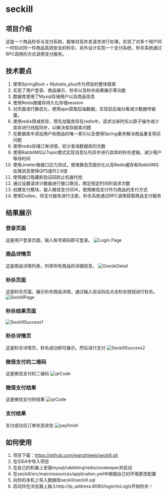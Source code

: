 # seckill

## 项目介绍
这是一个商品秒杀与支付系统，能够对高并发请求进行处理，实现了对多个用户同一时刻对同一件商品高效安全的秒杀，另外设计实现一个支付系统，秒杀系统通过RPC调用的方式调用支付服务。

## 技术要点
1. 使用SpringBoot + Mybatis_plus作为项目的整体框架
2. 实现了用户登录、商品展示、秒杀以及秒杀结果展示等功能
3. 数据库使用了Mysql存储用户以及商品信息
4. 使用Redis做缓存持久化存储session
5. 对页面进行静态化，使用ajax获取后端数据，实现前后端分离减少数据传输量。
6. 使用redis预减库存，预先加载库存在redis中，请求过来时先以原子操作减少库存进行线程同步，以解决库存超卖问题
7. 在数据库中添加用户和商品的唯一索引以及使用Spring事务解决商品重复购买问题
8. 使用redis存储订单详情，较少查询数据库的次数
9. 使用RabbitMQ以Topic模式实现消息队列异步进行具体的秒杀逻辑，减少用户等待时间
10. 使用Jmeter做接口压力测试，使用静态页面优化以及Redis缓存和RabbitMQ处理消息使得QPS提升2.6倍
11. 使用接口隐藏和验证码防止机器代抢
12. 通过设置请求计数器进行接口限流，限定规定时间的请求次数
13. 创建支付模块，接入微信支付SDK，使用微信支付作为商品的支付方式
14. 使用Dubbo，将支付服务进行注册，秒杀系统通过RPC调用获取商品支付服务

## 结果展示
### 登录页面
这是用户登录页面，输入账号密码即可登录。
![Login Page](./imgs/login.png)
### 商品详情页
这是商品详情列表，列举所有商品的详细信息。
![GoodsDetail](./imgs/goodsDetail.png)
### 秒杀页面
这是秒杀页面，展示秒杀商品详情，通过输入验证码后点击秒杀按钮进行秒杀。
![SeckillPage](./imgs/seckillGoodsDetail.png)
### 秒杀结果页面
![SeckillSuccess1](./imgs/success1.png)
### 秒杀详情页
这是秒杀详情页，秒杀成功即可展示。然后进行支付
![SeckillSuccess2](./imgs/success2.png)
### 微信支付的二维码
这是微信支付的二维码
![qrCode](./imgs/qrcode.png)
### 微信支付结果
这是微信支付的结果
![qrCode](./imgs/payResult.jpg)
### 支付结果
支付成功后订单状态改变
![payfinish](./imgs/payfinish.png)


## 如何使用
1. 项目下载：https://github.com/wanzhiwen/seckill.git
2. 在IDEA中导入项目
3. 在自己的机器上安装mysql/rabbitmq/redis/zookeeper并启动
3. 在seckill/src/main/resources/application.yml中根据自己的环境更改配置
4. 向你的本机上导入数据库seckill/seckill.sql
6. 启动并在浏览器上输入http://ip_address:8080/login/toLogin开始秒杀！
